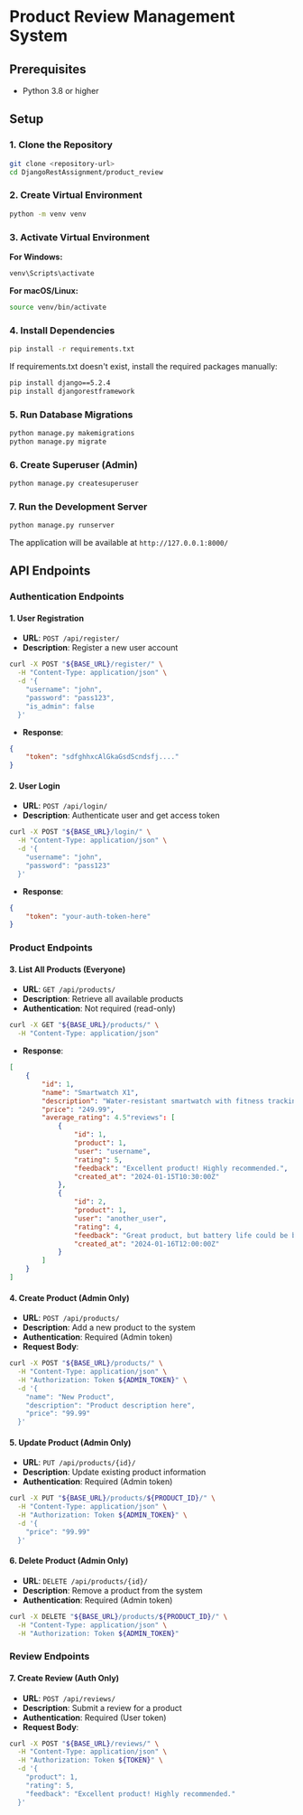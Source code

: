 # Product Review Management System

## Prerequisites

- Python 3.8 or higher

## Setup

### 1. Clone the Repository

```bash
git clone <repository-url>
cd DjangoRestAssignment/product_review
```

### 2. Create Virtual Environment

```bash
python -m venv venv
```

### 3. Activate Virtual Environment

**For Windows:**
```bash
venv\Scripts\activate
```

**For macOS/Linux:**
```bash
source venv/bin/activate
```

### 4. Install Dependencies

```bash
pip install -r requirements.txt
```

If requirements.txt doesn't exist, install the required packages manually:

```bash
pip install django==5.2.4
pip install djangorestframework
```

### 5. Run Database Migrations

```bash
python manage.py makemigrations
python manage.py migrate
```

### 6. Create Superuser (Admin)

```bash
python manage.py createsuperuser
```

### 7. Run the Development Server

```bash
python manage.py runserver
```

The application will be available at `http://127.0.0.1:8000/`

## API Endpoints

### Authentication Endpoints

#### 1. User Registration
- **URL**: `POST /api/register/`
- **Description**: Register a new user account

```bash
curl -X POST "${BASE_URL}/register/" \
  -H "Content-Type: application/json" \
  -d '{
    "username": "john",
    "password": "pass123",
    "is_admin": false
  }'
```
- **Response**:
```json
{
    "token": "sdfghhxcAlGkaGsdScndsfj...."
}
```

#### 2. User Login
- **URL**: `POST /api/login/`
- **Description**: Authenticate user and get access token

```bash
curl -X POST "${BASE_URL}/login/" \
  -H "Content-Type: application/json" \
  -d '{
    "username": "john",
    "password": "pass123"
  }'
```
- **Response**:
```json
{
    "token": "your-auth-token-here"
}
```

### Product Endpoints

#### 3. List All Products (Everyone)
- **URL**: `GET /api/products/`
- **Description**: Retrieve all available products
- **Authentication**: Not required (read-only)
```bash
curl -X GET "${BASE_URL}/products/" \
  -H "Content-Type: application/json"
```
- **Response**:
```json
[
    {
        "id": 1,
        "name": "Smartwatch X1",
        "description": "Water-resistant smartwatch with fitness tracking",
        "price": "249.99",
        "average_rating": 4.5"reviews": [
            {
                "id": 1,
                "product": 1,
                "user": "username",
                "rating": 5,
                "feedback": "Excellent product! Highly recommended.",
                "created_at": "2024-01-15T10:30:00Z"
            },
            {
                "id": 2,
                "product": 1,
                "user": "another_user",
                "rating": 4,
                "feedback": "Great product, but battery life could be better.",
                "created_at": "2024-01-16T12:00:00Z"
            }
        ]
    }
]
```


#### 4. Create Product (Admin Only)
- **URL**: `POST /api/products/`
- **Description**: Add a new product to the system
- **Authentication**: Required (Admin token)
- **Request Body**:
```bash
curl -X POST "${BASE_URL}/products/" \
  -H "Content-Type: application/json" \
  -H "Authorization: Token ${ADMIN_TOKEN}" \
  -d '{
    "name": "New Product",
    "description": "Product description here",
    "price": "99.99"
  }'
```

#### 5. Update Product (Admin Only)
- **URL**: `PUT /api/products/{id}/`
- **Description**: Update existing product information
- **Authentication**: Required (Admin token)
```bash
curl -X PUT "${BASE_URL}/products/${PRODUCT_ID}/" \
  -H "Content-Type: application/json" \
  -H "Authorization: Token ${ADMIN_TOKEN}" \
  -d '{
    "price": "99.99"
  }'
```

#### 6. Delete Product (Admin Only)
- **URL**: `DELETE /api/products/{id}/`
- **Description**: Remove a product from the system
- **Authentication**: Required (Admin token)
```bash
curl -X DELETE "${BASE_URL}/products/${PRODUCT_ID}/" \
  -H "Content-Type: application/json" \
  -H "Authorization: Token ${ADMIN_TOKEN}"
```
### Review Endpoints

#### 7. Create Review (Auth Only)
- **URL**: `POST /api/reviews/`
- **Description**: Submit a review for a product
- **Authentication**: Required (User token)
- **Request Body**:
```bash
curl -X POST "${BASE_URL}/reviews/" \
  -H "Content-Type: application/json" \
  -H "Authorization: Token ${TOKEN}" \
  -d '{
    "product": 1,
    "rating": 5,
    "feedback": "Excellent product! Highly recommended."
  }'
```



